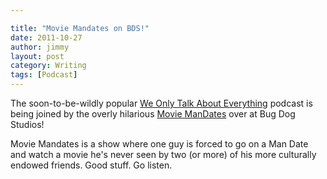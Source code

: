 ```yaml
---

title: "Movie Mandates on BDS!"
date: 2011-10-27
author: jimmy
layout: post
category: Writing
tags: [Podcast]
---
```


  <p>
    The soon-to-be-wildly popular <a href="http://www.bugdogstudios.com/everything">We Only Talk About Everything</a> podcast is being joined by the overly hilarious <a href="http://www.bugdogstudios.com/mandates">Movie ManDates</a> over at Bug Dog Studios!  
  </p>
  
  <p>
    Movie Mandates is a show where one guy is forced to go on a Man Date and watch a movie he's never seen by two (or more) of his more culturally endowed friends.  Good stuff.  Go listen.
  </p>
